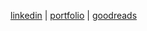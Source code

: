 [linkedin](https://www.linkedin.com/in/cbarkr)
|
[portfolio](https://www.cbarkr.com)
|
[goodreads](https://www.goodreads.com/cbarkr)

